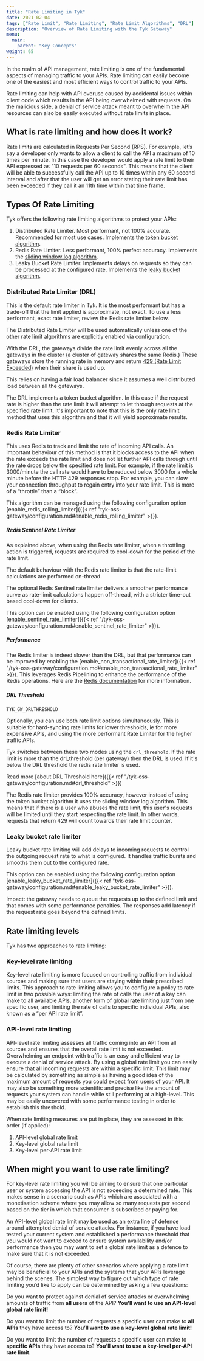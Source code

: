 ```yaml
---
title: "Rate Limiting in Tyk"
date: 2021-02-04
tags: ["Rate Limit", "Rate Limiting", "Rate Limit Algorithms", "DRL"]
description: "Overview of Rate Limiting with the Tyk Gateway"
menu:
  main:
    parent: "Key Concepts"
weight: 65
---
```


In the realm of API management, rate limiting is one of the fundamental aspects of managing traffic to your APIs. Rate limiting can easily become one of the easiest and most efficient ways to control traffic to your APIs.

Rate limiting can help with API overuse caused by accidental issues within client code which results in the API being overwhelmed with requests. On the malicious side, a denial of service attack meant to overwhelm the API resources can also be easily executed without rate limits in place.

## What is rate limiting and how does it work?

Rate limits are calculated in Requests Per Second (RPS). For example, let’s say a developer only wants to allow a client to call the API a maximum of 10 times per minute. In this case the developer would apply a rate limit to their API expressed as "10 requests per 60 seconds". This means that the client will be able to successfully call the API up to 10 times within any 60 second interval and after that the user will get an error stating their rate limit has been exceeded if they call it an 11th time within that time frame.

## Types Of Rate Limiting

Tyk offers the following rate limiting algorithms to protect your APIs:

1. Distributed Rate Limiter. Most performant, not 100% accurate. Recommended for most use cases. Implements the [token bucket algorithm](https://en.wikipedia.org/wiki/Token_bucket).
2. Redis Rate Limiter. Less performant, 100% perfect accuracy. Implements the [sliding window log algorithm](https://developer.redis.com/develop/dotnet/aspnetcore/rate-limiting/sliding-window/).
3. Leaky Bucket Rate Limiter. Implements delays on requests so they can be processed at the configured rate. Implements the [leaky bucket algorithm](https://en.wikipedia.org/wiki/Leaky_bucket).

### Distributed Rate Limiter (DRL)

This is the default rate limiter in Tyk. It is the most performant but has a trade-off that the limit applied is approximate, not exact. To use a less performant, exact rate limiter, review the Redis rate limiter below.

The Distributed Rate Limiter will be used automatically unless one of the other rate limit algorithms are explicitly enabled via configuration.

With the DRL, the gateways divide the rate limit evenly across all the gateways in the cluster (a cluster of gateway shares the same Redis.) These gateways store the running rate in memory and return [429 (Rate Limit Exceeded)](https://developer.mozilla.org/en-US/docs/Web/HTTP/Status/429) when their share is used up.

This relies on having a fair load balancer since it assumes a well distributed load between all the gateways.

The DRL implements a token bucket algorithm. In this case if the request rate is higher than the rate limit it will attempt to let through requests at the specified rate limit. It's important to note that this is the only rate limit method that uses this algorithm and that it will yield approximate results.

### Redis Rate Limiter

This uses Redis to track and limit the rate of incoming API calls. An important behaviour of this method is that it blocks access to the API when the rate exceeds the rate limit and does not let further API calls through until the rate drops below the specified rate limit. For example, if the rate limit is 3000/minute the call rate would have to be reduced below 3000 for a whole minute before the HTTP 429 responses stop.
For example, you can slow your connection throughput to regain entry into your rate limit. This is more of a “throttle” than a “block”.

This algorithm can be managed using the following configuration option [enable_redis_rolling_limiter]({{< ref "tyk-oss-gateway/configuration.md#enable_redis_rolling_limiter" >}}).

##### Redis Sentinel Rate Limiter

As explained above, when using the Redis rate limiter, when a throttling action is triggered, requests are required to cool-down for the period of the rate limit.

The default behaviour with the Redis rate limiter is that the rate-limit calculations are performed on-thread.

The optional Redis Sentinel rate limiter delivers a smoother performance curve as rate-limit calculations happen off-thread, with a stricter time-out based cool-down for clients. 

This option can be enabled using the following configuration option [enable_sentinel_rate_limiter]({{< ref "/tyk-oss-gateway/configuration.md#enable_sentinel_rate_limiter" >}}).

##### Performance

The Redis limiter is indeed slower than the DRL, but that performance can be improved by enabling the [enable_non_transactional_rate_limiter]({{< ref "/tyk-oss-gateway/configuration.md#enable_non_transactional_rate_limiter" >}}). This leverages Redis Pipelining to enhance the performance of the Redis operations. Here are the [Redis documentation](https://redis.io/docs/manual/pipelining/) for more information.

##### DRL Threshold

`TYK_GW_DRLTHRESHOLD`

Optionally, you can use both rate limit options simultaneously. This is suitable for hard-syncing rate limits for lower thresholds, ie for more expensive APIs, and using the more performant Rate Limiter for the higher traffic APIs.

Tyk switches between these two modes using the `drl_threshold`. If the rate limit is more than the drl_threshold (per gateway) then the DRL is used. If it's below the DRL threshold the redis rate limiter is used.

Read more [about DRL Threshold here]({{< ref "/tyk-oss-gateway/configuration.md#drl_threshold" >}})

The Redis rate limiter provides 100% accuracy, however instead of using the token bucket algorithm it uses the sliding window log algorithm. This means that if there is a user who abuses the rate limit, this user's requests will be limited until they start respecting the rate limit. In other words, requests that return 429 will count towards their rate limit counter.

### Leaky bucket rate limiter

Leaky bucket rate limiting will add delays to incoming requests to control the outgoing request rate to what is configured. It handles traffic bursts and smooths them out to the configured rate.

This option can be enabled using the following configuration option [enable_leaky_bucket_rate_limiter]({{< ref "tyk-oss-gateway/configuration.md#enable_leaky_bucket_rate_limiter" >}}).

Impact: the gateway needs to queue the requests up to the defined limit and that comes with some performance penalties. The responses add latency if the request rate goes beyond the defined limits.

## Rate limiting levels

Tyk has two approaches to rate limiting:

### Key-level rate limiting

Key-level rate limiting is more focused on controlling traffic from individual sources and making sure that users are staying within their prescribed limits. This approach to rate limiting allows you to configure a policy to rate limit in two possible ways: limiting the rate of calls the user of a key can make to all available APIs, another form of global rate limiting just from one specific user, and limiting the rate of calls to specific individual APIs, also known as a “per API rate limit”.

### API-level rate limiting

API-level rate limiting assesses all traffic coming into an API from all sources and ensures that the overall rate limit is not exceeded. Overwhelming an endpoint with traffic is an easy and efficient way to execute a denial of service attack. By using a global rate limit you can easily ensure that all incoming requests are within a specific limit. This limit may be calculated by something as simple as having a good idea of the maximum amount of requests you could expect from users of your API. It may also be something more scientific and precise like the amount of requests your system can handle while still performing at a high-level. This may be easily uncovered with some performance testing in order to establish this threshold.

When rate limiting measures are put in place, they are assessed in this order (if applied):

1. API-level global rate limit
2. Key-level global rate limit
3. Key-level per-API rate limit

## When might you want to use rate limiting?

For key-level rate limiting you will be aiming to ensure that one particular user or system accessing the API is not exceeding a determined rate. This makes sense in a scenario such as APIs which are associated with a monetisation scheme where you may allow so many requests per second based on the tier in which that consumer is subscribed or paying for.

An API-level global rate limit may be used as an extra line of defence around attempted denial of service attacks. For instance, if you have load tested your current system and established a performance threshold that you would not want to exceed to ensure system availability and/or performance then you may want to set a global rate limit as a defence to make sure that it is not exceeded.

Of course, there are plenty of other scenarios where applying a rate limit may be beneficial to your APIs and the systems that your APIs leverage behind the scenes. The simplest way to figure out which type of rate limiting you’d like to apply can be determined by asking a few questions:

Do you want to protect against denial of service attacks or overwhelming amounts of traffic from **all users** of the API? **You’ll want to use an API-level global rate limit!**

Do you want to limit the number of requests a specific user can make to **all APIs** they have access to? **You’ll want to use a key-level global rate limit!**

Do you want to limit the number of requests a specific user can make to **specific APIs** they have access to? **You’ll want to use a key-level per-API rate limit.**

